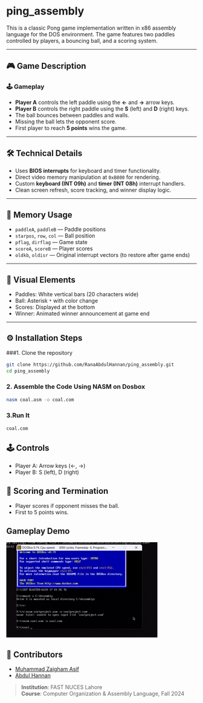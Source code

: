 # ping_assembly

This is a classic Pong game implementation written in x86 assembly language for the DOS environment. The game features two paddles controlled by players, a bouncing ball, and a scoring system.

---

## 🎮 Game Description

### 🕹️ Gameplay
- **Player A** controls the left paddle using the **←** and **→** arrow keys.  
- **Player B** controls the right paddle using the **S** (left) and **D** (right) keys.  
- The ball bounces between paddles and walls.  
- Missing the ball lets the opponent score.  
- First player to reach **5 points** wins the game.

---

## 🛠️ Technical Details
- Uses **BIOS interrupts** for keyboard and timer functionality.
- Direct video memory manipulation at `0xB800` for rendering.
- Custom **keyboard (INT 09h)** and **timer (INT 08h)** interrupt handlers.
- Clean screen refresh, score tracking, and winner display logic.

---

## 💾 Memory Usage
- `paddleA`, `paddleB` — Paddle positions  
- `starpos`, `row`, `col` — Ball position  
- `pflag`, `dirflag` — Game state  
- `scoreA`, `scoreB` — Player scores  
- `oldkb`, `oldisr` — Original interrupt vectors (to restore after game ends)

---

## 🧱 Visual Elements
- Paddles: White vertical bars (20 characters wide)  
- Ball: Asterisk `*` with color change  
- Scores: Displayed at the bottom  
- Winner: Animated winner announcement at game end

---

## ⚙️ Installation Steps


###1. Clone the repository
   ```bash
   git clone https://github.com/RanaAbdulHannan/ping_assembly.git
   cd ping_assembly
```
### 2. Assemble the Code Using NASM on Dosbox
```bash
nasm coal.asm -o coal.com
```
### 3.Run It 
```bash
coal.com
```


## 🕹️ Controls

- Player A: Arrow keys (←, →)
- Player B: S (left), D (right)

## 🏁 Scoring and Termination

- Player scores if opponent misses the ball.
- First to 5 points wins.
## Gameplay Demo 

![Gameplay Demo](coalproject.video.gif)

## 👥 Contributors

- [Muhammad Zaigham Asif](https://github.com/MuhammadZaighamAsif)
- [Abdul Hannan](https://github.com/RanaAbdulHannan)

> **Institution**: FAST NUCES Lahore  
> **Course**: Computer Organization & Assembly Language, Fall 2024

